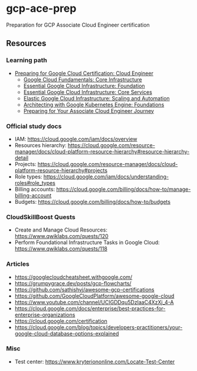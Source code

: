 # gcp-ace-prep

Preparation for GCP Associate Cloud Engineer certification

## Resources

### Learning path

- [Preparing for Google Cloud Certification: Cloud Engineer](https://www.coursera.org/professional-certificates/cloud-engineering-gcp)
  - [Google Cloud Fundamentals: Core Infrastructure](https://www.coursera.org/learn/gcp-fundamentals?specialization=cloud-engineering-gcp)
  - [Essential Google Cloud Infrastructure: Foundation](https://www.coursera.org/learn/gcp-infrastructure-foundation?specialization=cloud-engineering-gcp)
  - [Essential Google Cloud Infrastructure: Core Services](https://www.coursera.org/learn/gcp-infrastructure-core-services?specialization=cloud-engineering-gcp) 
  - [Elastic Google Cloud Infrastructure: Scaling and Automation](https://www.coursera.org/learn/gcp-infrastructure-scaling-automation?specialization=cloud-engineering-gcp)
  - [Architecting with Google Kubernetes Engine: Foundations](https://www.coursera.org/learn/foundations-google-kubernetes-engine-gke?specialization=cloud-engineering-gcp)
  - [Preparing for Your Associate Cloud Engineer Journey](https://www.coursera.org/learn/preparing-cloud-associate-cloud-engineer-exam?specialization=cloud-engineering-gcp)

### Official study docs

- IAM: <https://cloud.google.com/iam/docs/overview>  
- Resources hierarchy: <https://cloud.google.com/resource-manager/docs/cloud-platform-resource-hierarchy#resource-hierarchy-detail>
- Projects: <https://cloud.google.com/resource-manager/docs/cloud-platform-resource-hierarchy#projects>
- Role types: <https://cloud.google.com/iam/docs/understanding-roles#role_types>
- Billing accounts: <https://cloud.google.com/billing/docs/how-to/manage-billing-account>
- Budgets: <https://cloud.google.com/billing/docs/how-to/budgets>

### CloudSkillBoost Quests

- Create and Manage Cloud Resources: <https://www.qwiklabs.com/quests/120>
- Perform Foundational Infrastructure Tasks in Google Cloud: <https://www.qwiklabs.com/quests/118>

### Articles

- <https://googlecloudcheatsheet.withgoogle.com/>
- <https://grumpygrace.dev/posts/gcp-flowcharts/>
- <https://github.com/sathishvj/awesome-gcp-certifications>
- <https://github.com/GoogleCloudPlatform/awesome-google-cloud>
- <https://www.youtube.com/channel/UCIGDDqu5DzlaaC4XzXj_4-A>
- <https://cloud.google.com/docs/enterprise/best-practices-for-enterprise-organizations>
- <https://cloud.google.com/certification>
- <https://cloud.google.com/blog/topics/developers-practitioners/your-google-cloud-database-options-explained>

### Misc

- Test center: <https://www.kryteriononline.com/Locate-Test-Center>